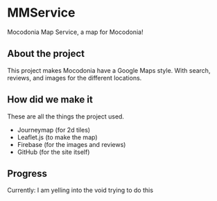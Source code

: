# MMService
Mocodonia Map Service, a map for Mocodonia!

## About the project
This project makes Mocodonia have a Google Maps style. With search, reviews, and images for the different locations.

## How did we make it
These are all the things the project used.
- Journeymap (for 2d tiles)
- Leaflet.js (to make the map)
- Firebase (for the images and reviews)
- GitHub (for the site itself)

## Progress
Currently: I am yelling into the void trying to do this
